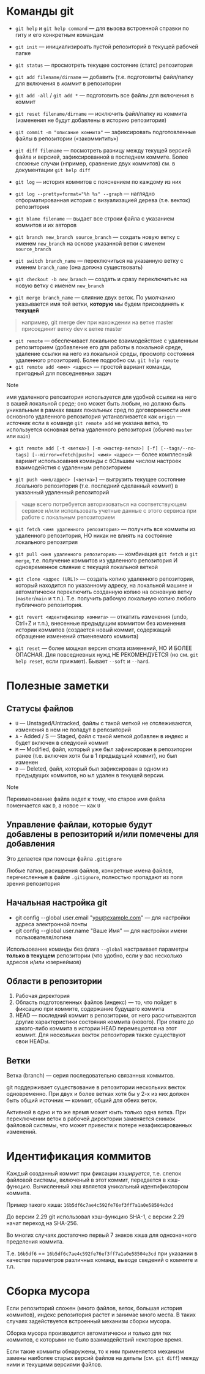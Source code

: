 # Команды git

- `git help` и `git help command` — для вызова встроенной справки по гиту и его конкретным командам
- `git init` — инициализироать пустой репозиторий в текущей рабочей папке
- `git status` — просмотреть текущее состояние (статс) репозитория
- `git add filename/dirname` — добавить (т.е. подготовить) файл/папку для включения в *коммит* в репозитории
- `git add -all` / `git add *`  — подготовить все файлы для включения в коммит
- `git reset filename/dirname` — исключить файл/папку из коммита (изменения не будут добавлены в историю репозитория)
- `git commit -m "описание коммита"` — зафиксировать подготовленные файлы в репозитории («закоммитить»)
- `git diff filename` — посмотреть разницу между текущей версией файла и версией, зафиксированной в последнем коммите. Более сложные случаи (нпример, сравнение двух коммитов) см. в документации `git help diff`
- `git log` — история коммитов с пояснением по каждому из них

- `git log --pretty=format="%h %s" --graph` — наглядно отформатированная история с визуализацией дерева (т.е. векток) репозитория
- `git blame filename` — выдает все строки файла с указанием коммитов и их авторов
- `git branch new_branch source_branch` — сохдать новую ветку с именем `new_branch` на основе указанной ветки с именем `source_branch`
- `git switch branch_name` — переключиться на указанную ветку с именем `branch_name` (она должна существовать)
- `git checkout -b new_branch` — создать и сразу переключитьяс на новую ветку с именем `new_branch`
- `git merge branch_name` — слияние двух веток. По умолчанию указывается имя той ветки, **которую** мы будем присоединять к **текущей**

> например, git merge dev при нахождении на ветке master присоединит ветку dev к ветке master

- `git remote` — обеспечивает локальное взаимодействие с удаленным репозиторием (добавление его для работы в локальной среде, удаление ссылки на него из локальной среды, просмотр состояния удаленного рпозитория). Более подробно см. `git help remote`
- `git remote add <имя> <адрес>` — простой вариант команды, пригодный для повседневных задач

> [!note]
> имя удаленного репозитория используется для удобной ссылки на него в вашей локальной среде; оно может быть любым, но должно быть уникальным в рамках ваших локальных сред
> по договоренности имя основного удаленного репозитория устанавливается как `origin` — источник
> если в команде `git remote add` не указана ветка, то используется основная ветка удаленного репозитория (обычно `master` или `main`)

- `git remote add [-t <ветка>] [-m <мастер-ветка>] [-f] [--tags/--no-tags] [--mirror=<fetch|push>] <имя> <адрес>` — более комплесный вариант использоавния команды с бОльшим числом настроек взаимодейстия с удаленным репозиторием

- `git push <имя/адрес> [<ветка>]` — выгрузить текущее состояние лоального репозитория (т.е. последний сделанный коммит) в указанный удаленный репозиторий
> чаще всего потребуется авторизоваться на соответствующем сервисе и/или использовать учетные данные с этого сервиса при работе с локальным репозиторием
- `git fetch <имя удаленного репозитория>` — получить все коммиты из удаленного репозитория, НО никак не влиять на состояние локального репозитрия
- `git pull <имя удаленного репозитория>` — комбинация `git fetch` и `git merge`, т.е. получение коммитов из удаленного репозитория И одновременное слияние с текущей локальной веткой

- `git clone <адрес (URL)>` — создать копию удаленного репозитория, который находится по указанному адресу, на локальной машине и автоматически переключить созданную копию на основную ветку (`master`/`main` и т.п.). Т.е. получить рабочую локальную копию любого публичного репозитория.

- `git revert <идентификатор коммита>` — откатить изменения (undo, Ctrl+Z и т.п.), внесенные предыдущим коммитом без изменения истории коммитов (создается новый коммит, содержащий обращение изменений отменяемого коммита)
- `git reset` — более мощная версия отката изменений, НО И БОЛЕЕ ОПАСНАЯ. Для повседневных нужд НЕ РЕКОМЕНДУЕТСЯ (но см. `git help reset`, если прижмет). Бывает `--soft` и `--hard`.

# Полезные заметки

## Статусы файлов

- `U` — Unstaged/Untracked, файлы с такой меткой не отслеживаются, изменения в нем не попадут в репозиторий
- `A` - Added / S — Staged, файл с такой меткой добавлен в индекс и будет включен в следуюий коммит
- `M` — Modified, файл, который уже был зафиксирован в репозитории ранее (т.е. включен хотя бы в 1 предыдущий коммит), но был изменен
- `D` — Deleted, файл, который был зафиксирован в одном из предыдущих коммитов, но ыл удален в текущей версии.

> [!note]
> Переименование файла ведет к тому, что старое имя файла поменчается как `D`, а новое — как `U`

## Управление файлаи, которые будут добавлены в репозиторий и/или помечены для добавления

Это делается при помощи файла `.gitignore`

Любые папки, расишрения файлов, конкретные имена файлов, перечисленные в файле `.gitignore`, полностью пропадают из поля зрения репозитория

## Начальная настройка git

- git config --global user.email "you@example.com" — для настройки адреса электронной почты
- git config --global user.name "Ваше Имя" — для настройки имени пользователя/логина

Использование команды без флага `--global` настраивает параметры **только в текущем** репозитории (что удобно, если у вас несколько адресов и/или юзернеймов)

## Области в репозитории 

1. Рабочая директория
2. Область подготовленных файлов (индекс) — то, что пойдет в фиксацию при коммите, содержание будущего коммита
3. HEAD — последний коммит в репозитории, от него рассчитываются другие характеристики состояния коммита (нового). При откате до какого-либо коммита в истории HEAD перемещается на этот коммит. Для нескольких векток репозитория также существуют свои HEADы.

## Ветки

Ветка (branch) — серия последовательно связанных коммитов.

git поддерживает существование в репозитории нескольких векток одновременно. При двух и более ветках хотя бы у 2-х из них должен быть общий источник — коммит, общий для обеих веток.

Активной в одно и то же время может юыть только одна ветка. При переключении веток в рабочей директории заменяется снимок файловой системы, что может привести к потере незафиксированных изменений.

# Идентификация коммитов

Каждый созданный коммит при фиксации *хэшируется*, т.е. слепок файловой системы, включеный в этот коммит, передается в хэш-функцию. Вычисленный хэш является уникальный идентификатором коммита.

Пример такого хэша: `16b5df6c7ae4c592fe76ef3ff7a1a0e58504e3cd`

До версии 2.29 git использовал хэш-функцию SHA-1, с версии 2.29 начат переход на SHA-256.

Во многих случаях достаточно первый 7 знаков хэша для однозначного пределения коммита.

Т.е. `16b5df6` == `16b5df6c7ae4c592fe76ef3ff7a1a0e58504e3cd` при указании в качестве параметров различных команд, выводе сведений о коммите и т.п.

# Сборка мусора

Если репозиторий сложен (много файлов, веток, большая история коммитов), индекс репозитория растет и занимае много места. В таких случаях задействуется встроенный механизм сборки мусора.

Сборка мусора производится автоматически и только для тех коммитов, с которыми не было взаимодействий некоторое время.

Если такие коммиты обнаружены, то к ним применяется механизм замены наиболее старых версий файлов на дельты (см. `git diff`) между ними и текущими версиями файлов.
